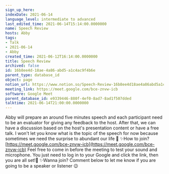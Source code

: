 ```yaml
---
sign_up_here: 
indexDate: 2021-06-14
language_level: intermediate to advanced
last_edited_time: 2021-06-14T15:14:00.0000000
name: Speech Review
hosts: Abby
tags:
- Talk
- 2021-06-14
- Abby
created_time: 2021-06-12T16:14:00.0000000
title: Speech Review
archived: false
id: 16b8ee4d-18ae-4a86-abd5-a1c4ac9f4b6e
parent_type: database_id
object: page
notion_url: https://www.notion.so/Speech-Review-16b8ee4d18ae4a86abd5a1c4ac9f4b6e
meeting_link: https://meet.google.com/bce-znvw-icb
software: Google Meet
parent_database_id: e9339446-880f-4ef0-8ad7-8ad1f507dded
talktime: 2021-06-14T21:00:00.0000000
---
```


Abby will prepare an around five minutes speech and each participant need to be an evaluator for giving any feedback to the host. After that, we can have a discussion based on the host's presentation content or have a free talk. I won't let you know what is the topic of the speech for now because sometimes we need the surprise to abundant our life 🥰
✨How to join?
 [https://meet.google.com/bce-znvw-icb](https://meet.google.com/bce-znvw-icb) 
Feel free to come in before the meeting to test your sound and microphone. You just need to log in to your Google and click the link, then you are all set!🥳 
✨Wanna join?
Comment below to let me know if you are going to be a speaker or listener 😉

